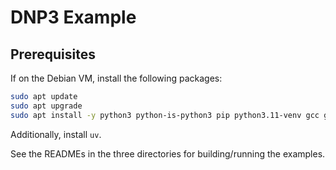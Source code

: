 # DNP3 Example
## Prerequisites
If on the Debian VM, install the following packages:

```bash
sudo apt update
sudo apt upgrade
sudo apt install -y python3 python-is-python3 pip python3.11-venv gcc g++ make cmake ninja
```

Additionally, install `uv`.

See the READMEs in the three directories for building/running the examples.
